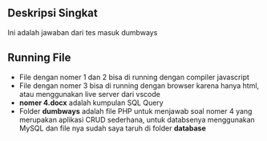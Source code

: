 ## Deskripsi Singkat
Ini adalah jawaban dari tes masuk dumbways
## Running File
- File dengan nomer 1 dan 2 bisa di running dengan compiler javascript
- File dengan nomer 3 bisa di running dengan browser karena hanya html, atau menggunakan live server dari vscode
- **nomer 4.docx** adalah kumpulan SQL Query
- Folder **dumbways** adalah file PHP untuk menjawab soal nomer 4 yang merupakan aplikasi CRUD sederhana, untuk databsenya menggunakan MySQL dan file nya sudah saya taruh di folder **database**